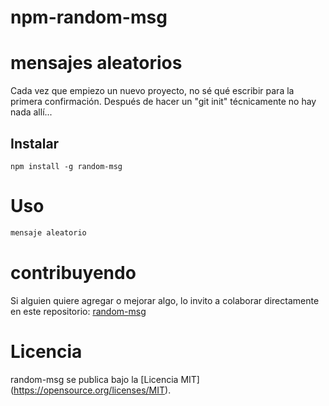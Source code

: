 # npm-random-msg

# mensajes aleatorios

Cada vez que empiezo un nuevo proyecto, no sé qué escribir para la primera confirmación. Después de hacer un "git init" técnicamente no hay nada allí...

## Instalar

```npm
npm install -g random-msg
```

# Uso

```bash
mensaje aleatorio
```

# contribuyendo
Si alguien quiere agregar o mejorar algo, lo invito a colaborar directamente en este repositorio: [random-msg](https://github.com/villerca/random-msg.git)

# Licencia
random-msg se publica bajo la [Licencia MIT] (https://opensource.org/licenses/MIT).